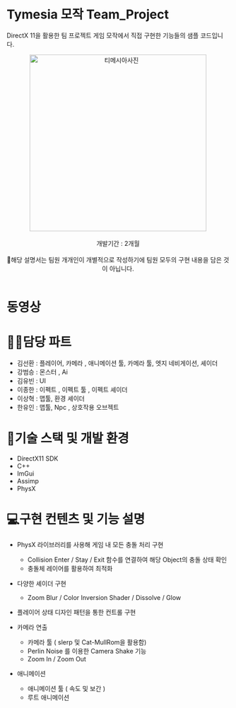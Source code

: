 # Tymesia 모작 Team_Project
DirectX 11을 활용한 팀 프로젝트 게임 모작에서 직접 구현한 기능들의 샘플 코드입니다.

<div align="center">
  <img width="400" alt="티메시아사진" src="https://github.com/user-attachments/assets/df90f11b-ba83-4e05-89e8-303e8f67f96d" /> <br><br>
  개발기간 : 2개월 <br><br>
  📌해당 설명서는 팀원 개개인이 개별적으로 작성하기에 팀원 모두의 구현 내용을 담은 것이 아닙니다. <br><br>
</div>

# 동영상


# 👩‍💻담당 파트
- 김선환 : 플레이어, 카메라 , 애니메이션 툴, 카메라 툴, 엣지 네비게이션, 셰이더
- 강범승 : 몬스터 , Ai
- 김유빈 : UI 
- 이종한 : 이펙트 , 이펙트 툴 , 이펙트 셰이더 
- 이상혁 : 맵툴, 환경 셰이더 
- 한유인 : 맵툴, Npc , 상호작용 오브젝트


# 📖기술 스택 및 개발 환경
- DirectX11 SDK
- C++
- ImGui
- Assimp
- PhysX

# 💻구현 컨텐츠 및 기능 설명 
- PhysX 라이브러리를 사용해 게임 내 모든 충돌 처리 구현
  - Collision Enter / Stay / Exit 함수를 연결하여 해당 Object의 충돌 상태 확인
  - 충돌체 레이어를 활용하여 최적화

- 다양한 셰이더 구현
  - Zoom Blur / Color Inversion Shader / Dissolve / Glow

- 플레이어 상태 디자인 패턴을 통한 컨트롤 구현

- 카메라 연출
  - 카메라 툴 ( slerp 및 Cat-MullRom을 활용함) 
  - Perlin Noise 를 이용한 Camera Shake 기능
  - Zoom In / Zoom Out
 
- 애니메이션
   - 애니메이션 툴 ( 속도 및 보간 )
   - 루트 애니메이션

